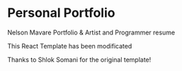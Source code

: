 # Personal Portfolio

Nelson Mavare Portfolio & Artist and Programmer resume


This React Template has been modificated

Thanks to Shlok Somani for the original template!


